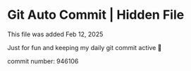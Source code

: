 # Git Auto Commit | Hidden File

This file was added Feb 12, 2025

Just for fun and keeping my daily git commit active 🤪

commit number: 946106
